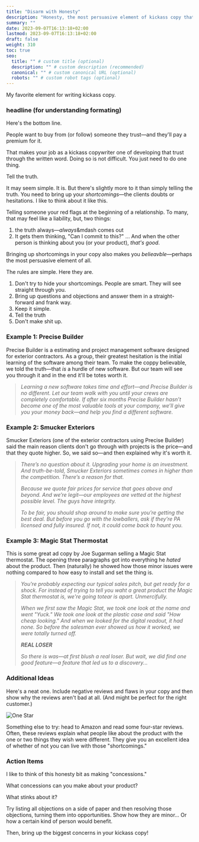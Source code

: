 ```yaml
---
title: "Disarm with Honesty"
description: "Honesty, the most persuasive element of kickass copy that converts. "
summary: ""
date: 2023-09-07T16:13:18+02:00
lastmod: 2023-09-07T16:13:18+02:00
draft: false
weight: 310
toc: true
seo:
  title: "" # custom title (optional)
  description: "" # custom description (recommended)
  canonical: "" # custom canonical URL (optional)
  robots: "" # custom robot tags (optional)
---
```

My favorite element for writing kickass copy.

### headline (for understanding formating)

Here's the bottom line.

People want to buy from (or follow)  someone they trust&mdash;and they'll pay a premium for it.

That makes your job as a kickass copywriter one of developing that trust through the written word. Doing so is not difficult. You just need to do one thing.

Tell the truth.

It may seem simple. It is. But there's slightly more to it than simply telling the truth. You need to bring up your *shortcomings*&mdash;the clients doubts or hesitations. I like to think about it like this.

Telling someone your red flags at the beginning of a relationship. To many, that may feel like a liability, but, two things:

1. the truth always&mdash;*always*&mdash comes out
2. It gets them thinking, "Can I commit to this?" ... And when the other person is thinking about you (or your product), *that's good*.

Bringing up shortcomings in your copy also makes you *belieavble*&mdash;perhaps the most persuasive element of all.

The rules are simple. Here they are.

1. Don't try to hide your shortcomings. People are smart. They will see straight through you.
2. Bring up questions and objections and answer them in a straight-forward and frank way.
3. Keep it simple.
4. Tell the truth
3. Don't make shit up.

### Example 1: Precise Builder

Precise Builder is a estimating and project management software designed for exterior contractors. As a group, their greatest hesitation is the initial learning of the software among their team. To make the coppy believable, we told the truth&mdash;that *is* a hurdle of new software. But our team will see you through it and in the end it'll be totes worth it.

> *Learning a new software takes time and effort&mdash;and Precise Builder is no different. Let our team walk with you until your crews are completely comfortable. If after six months Precise Builder hasn’t become one of the most valuable tools at your company, we’ll give you your money back&mdash;and help you find a different software.*

### Example 2: Smucker Exteriors

Smucker Exteriors (one of the exterior contractors using Precise Builder) said the main reason clients don't go through with projects is the price&mdash;and that they quote higher. So, we said so&mdash;and then explained why it's worth it.

> *There’s no question about it. Upgrading your home is an investment. And truth-be-told, Smucker Exteriors sometimes comes in higher than the competition. There’s a reason for that.*
>
> *Because we quote fair prices for service that goes above and beyond. And we’re legit&mdash;our employees are vetted at the highest possible level. The guys have integrity.‍*
>
> *To be fair, you should shop around to make sure you’re getting the best deal. But before you go with the lowballers, ask if they’re PA licensed and fully insured. If not, it could come back to haunt you.*

### Example 3: Magic Stat Thermostat

This is some great ad copy by Joe Sugarman selling a Magic Stat thermostat. The opening three paragraphs got into everything he *hated* about the product. Then (naturally) he showed how those minor issues were nothing compared to how easy to install and set the thing is.

> *You're probably expecting our typical sales pitch, but get ready for a shock. For instead of trying to tell you waht a great product the Magic Stat thermostat is, we're going totear is apart. Unmercifully.*
>
> *When we first saw the Magic Stat, we took one look at the name and went "Yuck." We took one look at the plastic case and said "How cheap looking." And when we looked for the digital readout, it had none. So before the salesman ever showed us how it worked, we were totally turned off.*
>
>***REAL LOSER***
>
> *So there is was&mdash;at first blush a real loser. But wait, we did find one good feature&mdash;a feature that led us to a discovery...*

### Additional Ideas

Here's a neat one. Include negative reviews and flaws in your copy and then show why the reviews aren't bad at all. (And might be perfect for the right customer.)

![One Star](/images/one_star_review.jpg "One Star Review")

Something else to try: head to Amazon and read some four-star reviews. Often, these reviews explain what people like about the product with the one or two things they wish were different. They give you an excellent idea of whether of not you can live with those "shortcomings."

### Action Items

I like to think of this honesty bit as making "concessions."

What concessions can you make about your product?

What stinks about it?

Try listing all objections on a side of paper and then resolving those objections, turning them into opportunities. Show how they are minor... Or how a certain kind of person would benefit.

Then, bring up the biggest concerns in your kickass copy!
